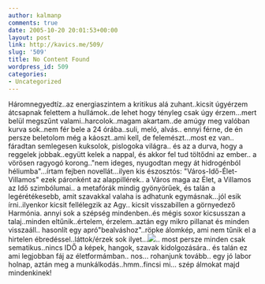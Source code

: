 ```yaml
---
author: kalmanp
comments: true
date: 2005-10-20 20:01:53+00:00
layout: post
link: http://kavics.me/509/
slug: '509'
title: No Content Found
wordpress_id: 509
categories:
- Uncategorized
---
```


Háromnegyedtíz..az energiaszintem a kritikus alá zuhant..kicsit úgyérzem átcsapnak felettem a hullámok..de lehet hogy tényleg csak úgy érzem...mert belül megszűnt valami..harcolok..magam akartam..de amúgy meg valóban kurva sok..nem fér bele a 24 órába..suli, meló, alvás.. ennyi férne, de én persze beletolom még a káoszt..ami kell, de felemészt...most ez van.. fáradtan semlegesen kuksolok, pislogoka világra.. és az a durva, hogy a reggelek jobbak..együtt kelek a nappal, és akkor fel tud töltődni az ember.. a vörösen ragyogó korong.."nem ideges, nyugodtan megy át hidrogénból héliumba"...írtam fejben novellát...ilyen kis észosztós: "Város-Idő-Élet-Villamos" ezek páronként az alappillérek.. a Város maga az Élet, a Villamos az Idő szimbólumai.. a metafórák mindig gyönyörűek, és talán a legérétékesebb, amit szavakkal valaha is adhatunk egymásnak...jól esik írni..ilyenkor kicsit fellélegzik az Agy.. kicsit visszabillen a görnyedező Harmónia. annyi sok a szépség mindenben..és mégis soxor kicsusszan a talaj..minden eltűnik..értelem, érzelem..aztán egy mikro pillanat és minden visszaáll.. hasonlít egy apró"bealváshoz"..röpke álomkép, ami nem tűnik el a hirtelen ébredéssel..láttok/érzek sok ilyet...![](http://kavics.freeblog.hu/Files/palmbook.bmp).. most persze minden csak sematikus..nincs IDŐ a képek, hangok, szavak kidolgozására.. és talán ez ami legjobban fáj az életformámban.. nos... rohanjunk tovább.. egy jó labor holnap, aztán meg a munkálkodás..hmm..fincsi mi... szép álmokat majd mindenkinek!
